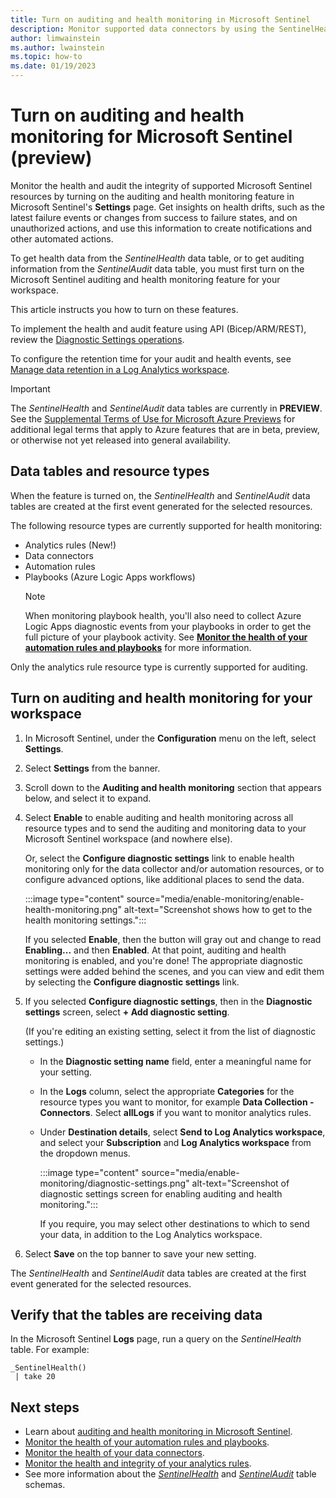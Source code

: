 ```yaml
---
title: Turn on auditing and health monitoring in Microsoft Sentinel
description: Monitor supported data connectors by using the SentinelHealth data table.
author: limwainstein
ms.author: lwainstein
ms.topic: how-to
ms.date: 01/19/2023
---
```


# Turn on auditing and health monitoring for Microsoft Sentinel (preview)

Monitor the health and audit the integrity of supported Microsoft Sentinel resources by turning on the auditing and health monitoring feature in Microsoft Sentinel's **Settings** page. Get insights on health drifts, such as the latest failure events or changes from success to failure states, and on unauthorized actions, and use this information to create notifications and other automated actions.

To get health data from the *SentinelHealth* data table, or to get auditing information from the *SentinelAudit* data table, you must first turn on the Microsoft Sentinel auditing and health monitoring feature for your workspace.

This article instructs you how to turn on these features.

To implement the health and audit feature using API (Bicep/ARM/REST), review the [Diagnostic Settings operations](/rest/api/monitor/diagnostic-settings).

To configure the retention time for your audit and health events, see [Manage data retention in a Log Analytics workspace](../azure-monitor/logs/data-retention-configure.md).

> [!IMPORTANT]
>
> The *SentinelHealth* and *SentinelAudit* data tables are currently in **PREVIEW**. See the [Supplemental Terms of Use for Microsoft Azure Previews](https://azure.microsoft.com/support/legal/preview-supplemental-terms/) for additional legal terms that apply to Azure features that are in beta, preview, or otherwise not yet released into general availability.
>

## Data tables and resource types

When the feature is turned on, the *SentinelHealth* and *SentinelAudit* data tables are created at the first event generated for the selected resources.

The following resource types are currently supported for health monitoring:
- Analytics rules (New!)
- Data connectors
- Automation rules
- Playbooks (Azure Logic Apps workflows)
    > [!NOTE]
    > When monitoring playbook health, you'll also need to collect Azure Logic Apps diagnostic events from your playbooks in order to get the full picture of your playbook activity. See [**Monitor the health of your automation rules and playbooks**](monitor-automation-health.md) for more information.

Only the analytics rule resource type is currently supported for auditing.

## Turn on auditing and health monitoring for your workspace

1. In Microsoft Sentinel, under the **Configuration** menu on the left, select **Settings**.

1. Select **Settings** from the banner.

1. Scroll down to the **Auditing and health monitoring** section that appears below, and select it to expand.

1. Select **Enable** to enable auditing and health monitoring across all resource types and to send the auditing and monitoring data to your Microsoft Sentinel workspace (and nowhere else). 

    Or, select the **Configure diagnostic settings** link to enable health monitoring only for the data collector and/or automation resources, or to configure advanced options, like additional places to send the data.

    :::image type="content" source="media/enable-monitoring/enable-health-monitoring.png" alt-text="Screenshot shows how to get to the health monitoring settings.":::

    If you selected **Enable**, then the button will gray out and change to read **Enabling...** and then **Enabled**. At that point, auditing and health monitoring is enabled, and you're done! The appropriate diagnostic settings were added behind the scenes, and you can view and edit them by selecting the **Configure diagnostic settings** link.

1. If you selected **Configure diagnostic settings**, then in the **Diagnostic settings** screen, select **+ Add diagnostic setting**.

    (If you're editing an existing setting, select it from the list of diagnostic settings.)

    - In the **Diagnostic setting name** field, enter a meaningful name for your setting.

    - In the **Logs** column, select the appropriate **Categories** for the resource types you want to monitor, for example **Data Collection - Connectors**. Select **allLogs** if you want to monitor analytics rules.

    - Under **Destination details**, select **Send to Log Analytics workspace**, and select your **Subscription** and **Log Analytics workspace** from the dropdown menus.

        :::image type="content" source="media/enable-monitoring/diagnostic-settings.png" alt-text="Screenshot of diagnostic settings screen for enabling auditing and health monitoring.":::

        If you require, you may select other destinations to which to send your data, in addition to the Log Analytics workspace.

1. Select **Save** on the top banner to save your new setting.

The *SentinelHealth* and *SentinelAudit* data tables are created at the first event generated for the selected resources.

## Verify that the tables are receiving data

In the Microsoft Sentinel **Logs** page, run a query on the  *SentinelHealth* table. For example:

```kusto
_SentinelHealth()
 | take 20
```

## Next steps

- Learn about [auditing and health monitoring in Microsoft Sentinel](health-audit.md).
- [Monitor the health of your automation rules and playbooks](monitor-automation-health.md).
- [Monitor the health of your data connectors](monitor-data-connector-health.md).
- [Monitor the health and integrity of your analytics rules](monitor-analytics-rule-integrity.md).
- See more information about the [*SentinelHealth*](health-table-reference.md) and [*SentinelAudit*](audit-table-reference.md) table schemas.
